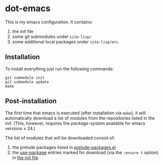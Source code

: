 dot-emacs
=========

This is my emacs configuration. It contains:

1. the *init* file
2. some git submodules under `site-lisp/`
3. some additional local packages under `site-lisp/etc`.


Installation
------------

To install everything just run the following commands:

    git submodule init
    git submodule update
    make


Post-installation
-----------------

The first time that emacs is executed (after installation via `make`),
it will automatically download a list of modules from the repositories
listed in the *init*. (This, however, requires the *package-system*
available for emacs versions &ge; 24.)

The list of modules that will be downloaded consist of:

1. the prelude packages listed in
   [prelude-packages.el](/site-lisp/etc/prelude-packages.el)
2. the [use-package][use-package] entries marked for download (via the
   `:ensure t` option) in [the init file](/init.el).


[use-package]: https://github.com/jwiegley/use-package
